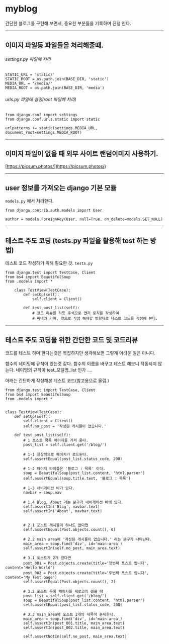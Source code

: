 # myblog
간단한 블로그를 구현해 보면서, 중요한 부분들을 기록하며 진행 한다.

***

## 이미지 파일등 파일들을 처리해줄때.
###### settings.py 파일에 처리

    STATIC_URL = 'static/'
    STATIC_ROOT = os.path.join(BASE_DIR, 'static')
    MEDIA_URL = '/media/'
    MEDIA_ROOT = os.path.join(BASE_DIR, 'media')

###### urls.py 파일에 설정(root 파일에 처리)

    from django.conf import settings
    from django.conf.urls.static import static

    urlpatterns += static(settings.MEDIA_URL, document_root=settings.MEDIA_ROOT)

***


## 이미지 파일이 없을 때 외부 사이트 랜덤이미지 사용하기.

[https://picsum.photos/](https://picsum.photos/)


***

## user 정보를 가져오는 django 기본 모듈
`models.py` 에서 처리한다.

    from django.contrib.auth.models import User

    author = models.ForeignKey(User, null=True, on_delete=models.SET_NULL)


***

## 테스트 주도 코딩 (tests.py 파일을 활용해 test 하는 방법)
테스트 코드 작성하기 위해 필요한 것.  `tests.py`

    from django.test import TestCase, Client
    from bs4 import BeautifulSoup
    from .models import *

```
    class TestView(TestCase):
        def setUp(self):
            self.client = Client()
        
        def test_post_list(self):
            # 코드 리뷰를 하듯 주석으로 먼저 로직을 작성하여
            # 써내려 가며, 앞으로 작성 해야할 방향대로 테스트 코드를 작성해 본다.

```

***

## 테스트 주도 코딩을 위한 간단한 코드 및 코드리뷰
코드를 테스트 하며 한다는것은 복잡하지만 생각해보면 그렇게 어려운 일은 아니다.

함수의 네이밍에 규칙이 있는것 같다.
함수의 이름을 바꾸고 테스트 해보니 작동되지 않는다.
네이밍의 규칙이 test_모델명_list 인가 ....

아래는 간단하게 작성해본 테스트 코드(참고용으로 올림.)
```
from django.test import TestCase, Client
from bs4 import BeautifulSoup
from .models import *


class TestView(TestCase):
    def setUp(self):
        self.client = Client()
        self.no_post = '작성된 게시물이 없습니다.'
        
    def test_post_list(self):
        # 1 포스트 목록 페이지를 가져 온다.
        post_list = self.client.get('/blog/')
        
        # 1-1 정상적으로 페이지가 로드된다.
        self.assertEqual(post_list.status_code, 200)

        # 1-2 페이지 타이틀은 '블로그 : 목록' 이다.
        soup = BeautifulSoup(post_list.content, 'html.parser')
        self.assertEqual(soup.title.text, '블로그 : 목록')

        # 1-3 네비게이션 바가 있다.
        navbar = soup.nav
        
        # 1.4 Blog, About 라는 문구가 네비게이션 바에 있다.
        self.assertIn('Blog', navbar.text)
        self.assertIn('About', navbar.text)
        
        
        # 2.1 포스트 게시물이 하나도 없다면
        self.assertEqual(Post.objects.count(), 0)
        
        # 2.2 main area에 '작성된 게시물이 없습니다.' 라는 문구가 나타난다.
        main_area = soup.find('div', id='main-area')
        self.assertIn(self.no_post, main_area.text)
        
        # 3.1 포스트가 2개 있다면
        post_001 = Post.objects.create(title='첫번째 포스트 입니다', content='Hello World')
        post_002 = Post.objects.create(title='두번째 포스트 입니다', content='My Test page')
        self.assertEqual(Post.objects.count(), 2)
        
        # 3.2 포스트 목록 페이지를 새로고침 했을 때
        post_list = self.client.get('/blog/')
        soup = BeautifulSoup(post_list.content, 'html.parser')
        self.assertEqual(post_list.status_code, 200)
        
        # 3.3 main_area에 포스트 2개의 제목이 존재한다.
        main_area = soup.find('div', id='main-area')
        self.assertIn(post_001.title, main_area.text)
        self.assertIn(post_002.title, main_area.text)
        
        self.assertNotIn(self.no_post, main_area.text)

```